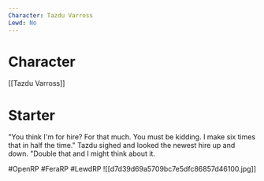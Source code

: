 ```yaml
---
Character: Tazdu Varross
Lewd: No
---
```

# Character
[[Tazdu Varross]]

# Starter
"You think I'm for hire? For that much. You must be kidding. I make six times that in half the time." Tazdu sighed and looked the newest hire up and down. "Double that and I might think about it.  

#OpenRP #FeraRP #LewdRP 
![[d7d39d69a5709bc7e5dfc86857d46100.jpg]]